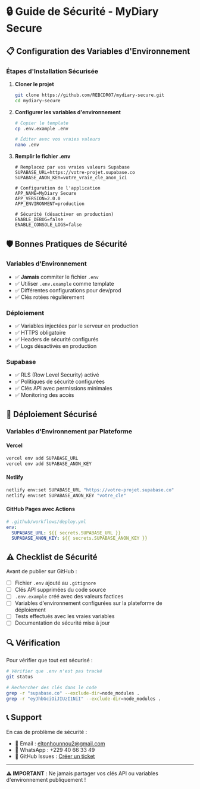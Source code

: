 # 🔒 Guide de Sécurité - MyDiary Secure

## 📋 Configuration des Variables d'Environnement

### **Étapes d'Installation Sécurisée**

1. **Cloner le projet**

   ```bash
   git clone https://github.com/REBCDR07/mydiary-secure.git
   cd mydiary-secure
   ```

2. **Configurer les variables d'environnement**

   ```bash
   # Copier le template
   cp .env.example .env

   # Éditer avec vos vraies valeurs
   nano .env
   ```

3. **Remplir le fichier .env**

   ```env
   # Remplacez par vos vraies valeurs Supabase
   SUPABASE_URL=https://votre-projet.supabase.co
   SUPABASE_ANON_KEY=votre_vraie_cle_anon_ici

   # Configuration de l'application
   APP_NAME=MyDiary Secure
   APP_VERSION=2.0.0
   APP_ENVIRONMENT=production

   # Sécurité (désactiver en production)
   ENABLE_DEBUG=false
   ENABLE_CONSOLE_LOGS=false
   ```

## 🛡️ Bonnes Pratiques de Sécurité

### **Variables d'Environnement**

- ✅ **Jamais** commiter le fichier `.env`
- ✅ Utiliser `.env.example` comme template
- ✅ Différentes configurations pour dev/prod
- ✅ Clés rotées régulièrement

### **Déploiement**

- ✅ Variables injectées par le serveur en production
- ✅ HTTPS obligatoire
- ✅ Headers de sécurité configurés
- ✅ Logs désactivés en production

### **Supabase**

- ✅ RLS (Row Level Security) activé
- ✅ Politiques de sécurité configurées
- ✅ Clés API avec permissions minimales
- ✅ Monitoring des accès

## 🚀 Déploiement Sécurisé

### **Variables d'Environnement par Plateforme**

#### **Vercel**

```bash
vercel env add SUPABASE_URL
vercel env add SUPABASE_ANON_KEY
```

#### **Netlify**

```bash
netlify env:set SUPABASE_URL "https://votre-projet.supabase.co"
netlify env:set SUPABASE_ANON_KEY "votre_cle"
```

#### **GitHub Pages avec Actions**

```yaml
# .github/workflows/deploy.yml
env:
  SUPABASE_URL: ${{ secrets.SUPABASE_URL }}
  SUPABASE_ANON_KEY: ${{ secrets.SUPABASE_ANON_KEY }}
```

## ⚠️ Checklist de Sécurité

Avant de publier sur GitHub :

- [ ] Fichier `.env` ajouté au `.gitignore`
- [ ] Clés API supprimées du code source
- [ ] `.env.example` créé avec des valeurs factices
- [ ] Variables d'environnement configurées sur la plateforme de déploiement
- [ ] Tests effectués avec les vraies variables
- [ ] Documentation de sécurité mise à jour

## 🔍 Vérification

Pour vérifier que tout est sécurisé :

```bash
# Vérifier que .env n'est pas tracké
git status

# Rechercher des clés dans le code
grep -r "supabase.co" --exclude-dir=node_modules .
grep -r "eyJhbGciOiJIUzI1NiI" --exclude-dir=node_modules .
```

## 📞 Support

En cas de problème de sécurité :

- 📧 Email : eltonhounnou2@gmail.com
- 💬 WhatsApp : +229 40 66 33 49
- 🐙 GitHub Issues : [Créer un ticket](https://github.com/REBCDR07/mydiary-secure/issues)

---

**⚠️ IMPORTANT** : Ne jamais partager vos clés API ou variables d'environnement publiquement !
